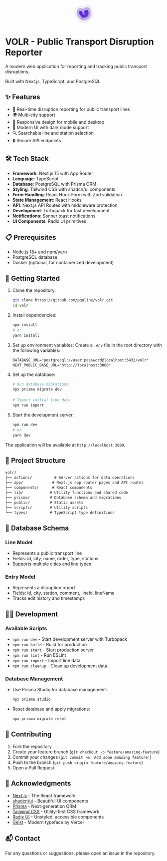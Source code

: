 <p align="center">
  <img src="public/logo.png" alt="Volr Logo" width="60" />
</p>

# VOLR - Public Transport Disruption Reporter

A modern web application for reporting and tracking public transport disruptions.

Built with Next.js, TypeScript, and PostgreSQL.

## ✨ Features

- 🚌 Real-time disruption reporting for public transport lines
- 🌍 Multi-city support
- 📱 Responsive design for mobile and desktop
- 🎨 Modern UI with dark mode support
- 🔍 Searchable line and station selection
- 🔒 Secure API endpoints

## 🛠️ Tech Stack

- **Framework**: Next.js 15 with App Router
- **Language**: TypeScript
- **Database**: PostgreSQL with Prisma ORM
- **Styling**: Tailwind CSS with shadcn/ui components
- **Form Handling**: React Hook Form with Zod validation
- **State Management**: React Hooks
- **API**: Next.js API Routes with middleware protection
- **Development**: Turbopack for fast development
- **Notifications**: Sonner toast notifications
- **UI Components**: Radix UI primitives

## 📋 Prerequisites

- Node.js 18+ and npm/yarn
- PostgreSQL database
- Docker (optional, for containerized development)

## 🚀 Getting Started

1. Clone the repository:
   ```bash
   git clone https://github.com/pquline/volr.git
   cd volr
   ```

2. Install dependencies:
   ```bash
   npm install
   # or
   yarn install
   ```

3. Set up environment variables:
   Create a `.env` file in the root directory with the following variables:
   ```
   DATABASE_URL="postgresql://user:password@localhost:5432/volr"
   NEXT_PUBLIC_BASE_URL="http://localhost:3000"
   ```

4. Set up the database:
   ```bash
   # Run database migrations
   npx prisma migrate dev

   # Import initial line data
   npm run import
   ```

5. Start the development server:
   ```bash
   npm run dev
   # or
   yarn dev
   ```

The application will be available at `http://localhost:3000`.

## 📁 Project Structure

```
volr/
├── actions/          # Server actions for data operations
├── app/             # Next.js app router pages and API routes
├── components/      # React components
├── lib/            # Utility functions and shared code
├── prisma/         # Database schema and migrations
├── public/         # Static assets
├── scripts/        # Utility scripts
└── types/          # TypeScript type definitions
```

## 💾 Database Schema

### Line Model
- Represents a public transport line
- Fields: id, city, name, order, type, stations
- Supports multiple cities and line types

### Entry Model
- Represents a disruption report
- Fields: id, city, station, comment, lineId, lineName
- Tracks edit history and timestamps

## 👨‍💻 Development

### Available Scripts

- `npm run dev` - Start development server with Turbopack
- `npm run build` - Build for production
- `npm run start` - Start production server
- `npm run lint` - Run ESLint
- `npm run import` - Import line data
- `npm run cleanup` - Clean up development data

### Database Management

- Use Prisma Studio for database management:
  ```bash
  npx prisma studio
  ```

- Reset database and apply migrations:
  ```bash
  npx prisma migrate reset
  ```

## 🤝 Contributing

1. Fork the repository
2. Create your feature branch (`git checkout -b feature/amazing-feature`)
3. Commit your changes (`git commit -m 'Add some amazing feature'`)
4. Push to the branch (`git push origin feature/amazing-feature`)
5. Open a Pull Request

## 🙏 Acknowledgments

- [Next.js](https://nextjs.org/) - The React framework
- [shadcn/ui](https://ui.shadcn.com/) - Beautiful UI components
- [Prisma](https://www.prisma.io/) - Next-generation ORM
- [Tailwind CSS](https://tailwindcss.com/) - Utility-first CSS framework
- [Radix UI](https://www.radix-ui.com/) - Unstyled, accessible components
- [Geist](https://vercel.com/font) - Modern typeface by Vercel

## 📬 Contact

For any questions or suggestions, please open an issue in the repository.
